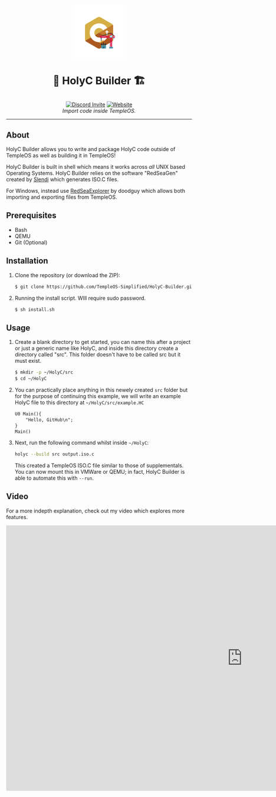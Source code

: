 
<h1 align="center">
<a href="https://www.youtube.com/watch?v=kr7jU_3RI4ke"><img src="logo.png" alt="The Temple Operating System" width="150"></a>

<p align="center">🙏 HolyC Builder 🏗️</p>
</h1>

<div align="center">
    <a href="https://discord.gg/Epu3WxjaP7"><img src="https://img.shields.io/badge/Discord-5865F2?style=for-the-badge&logo=discord&logoColor=white" alt="Discord Invite"></a> <a href="https://templeos.me"><img src="https://img.shields.io/badge/website-000000?style=for-the-badge&logo=About.me&logoColor=white" alt="Website"></a>
    <p1><i><br>Import code inside TempleOS.</i></p1>
</div>
<hr>

## About
HolyC Builder allows you to write and package HolyC code outside of TempleOS as well as building it in TempleOS!

HolyC Builder is built in shell which means it works across *all* UNIX based Operating Systems. HolyC Builder relies on the software "RedSeaGen" created by [Slendi](https://git.checksum.fail/slendi/WordleTOS) which generates ISO.C files.

For Windows, instead use [RedSeaExplorer](https://git.checksum.fail/doodguy/RedSeaExplorer/src/branch/main) by doodguy which allows both importing and exporting files from TempleOS.

## Prerequisites
* Bash
* QEMU
* Git (Optional)

## Installation
1. Clone the repository (or download the ZIP):
    ```sh
    $ git clone https://github.com/TempleOS-Simplified/HolyC-Builder.git && cd HolyC-Builder
2. Running the install script. WIll require sudo password.
    ```sh
    $ sh install.sh
    ```
## Usage

1. Create a blank directory to get started, you can name this after a project or just a generic name like HolyC, and inside this directory create a directory called "src". This folder doesn't have to be called src but it must exist.
    ```sh
    $ mkdir -p ~/HolyC/src
    $ cd ~/HolyC
    ```
2. You can practically place anything in this newely created `src` folder but for the purpose of continuing this example, we will write an example HolyC file to this directory at `~/HolyC/src/example.HC`

    ```holyc
    U0 Main(){
        "Hello, GitHub\n";
    } 
    Main()
    ```
3. Next, run the following command whilst inside `~/HolyC`:
    ```sh
    holyc --build src output.iso.c
    ```
    This created a TempleOS ISO.C file similar to those of supplementals. You can now mount this in VMWare or QEMU; in fact, HolyC Builder is able to automate this with `--run`.

## Video
For a more indepth explanation, check out my video which explores more features.
<iframe width="1280" height="720" src="https://www.youtube.com/embed/kr7jU_3RI4k" title="Writing HolyC code outside TempleOS ... And importing it." frameborder="0" allow="accelerometer; autoplay; clipboard-write; encrypted-media; gyroscope; picture-in-picture" allowfullscreen></iframe>